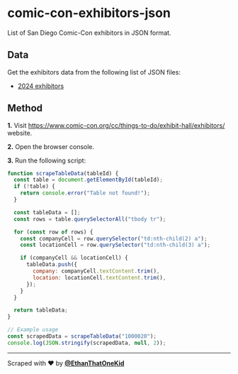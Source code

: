 # comic-con-exhibitors-json

List of San Diego Comic-Con exhibitors in JSON format.

## Data

Get the exhibitors data from the following list of JSON files:

- [2024 exhibitors](2024.json)

## Method

**1\.** Visit <https://www.comic-con.org/cc/things-to-do/exhibit-hall/exhibitors/> website.

**2\.** Open the browser console.

**3\.** Run the following script:

```js
function scrapeTableData(tableId) {
  const table = document.getElementById(tableId);
  if (!table) {
    return console.error("Table not found!");
  }

  const tableData = [];
  const rows = table.querySelectorAll("tbody tr");

  for (const row of rows) {
    const companyCell = row.querySelector("td:nth-child(2) a");
    const locationCell = row.querySelector("td:nth-child(3) a");

    if (companyCell && locationCell) {
      tableData.push({
        company: companyCell.textContent.trim(),
        location: locationCell.textContent.trim(),
      });
    }
  }

  return tableData;
}

// Example usage
const scrapedData = scrapeTableData("1000020");
console.log(JSON.stringify(scrapedData, null, 2));
```

---

Scraped with ❤️ by [**@EthanThatOneKid**](https://etok.codes/)
